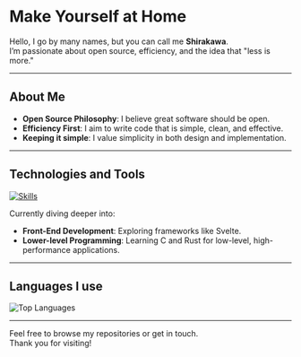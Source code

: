 # Make Yourself at Home  

Hello, I go by many names, but you can call me **Shirakawa**.  
I’m passionate about open source, efficiency, and the idea that "less is more."

---

## About Me  

- **Open Source Philosophy**: I believe great software should be open.
- **Efficiency First**: I aim to write code that is simple, clean, and effective.
- **Keeping it simple**: I value simplicity in both design and implementation.  

---

## Technologies and Tools  

[![Skills](https://skillicons.dev/icons?i=html,css,tailwind,js,svelte,bash,nix,c,cpp,rust)](https://skillicons.dev)  

Currently diving deeper into:  
- **Front-End Development**: Exploring frameworks like Svelte.  
- **Lower-level Programming**: Learning C and Rust for low-level, high-performance applications.  

---

## Languages I use

![Top Languages](https://github-readme-stats.vercel.app/api/top-langs/?username=airi103&layout=compact&theme=default)  

---

Feel free to browse my repositories or get in touch.  
Thank you for visiting!  

